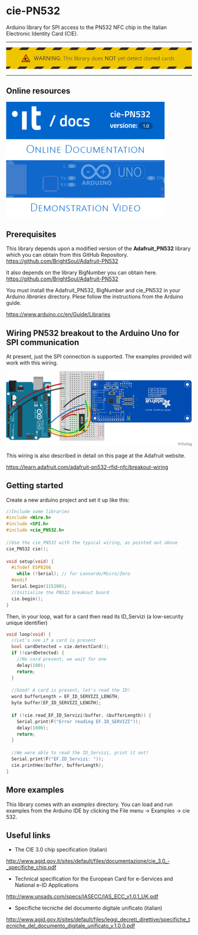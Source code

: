# cie-PN532
Arduino library for SPI access to the PN532 NFC chip in the Italian Electronic Identity Card (CIE).

___
![Warning](images/warning.png "This library does NOT yet detect cloned cards")
___

## Online resources
[![Online documentation](images/documentation.png "Online documentation")](https://cie-pn532.azurewebsites.net) [![Demonstration video](images/video.png "Demonstration video")](https://www.youtube.com/watch?v=xGILUdw0EKQ)


## Prerequisites
This library depends upon a modified version of the **Adafruit_PN532** library which you can obtain from this GitHub Repository.
https://github.com/BrightSoul/Adafruit-PN532

It also depends on the library BigNumber you can obtain here.
https://github.com/BrightSoul/Adafruit-PN532

You must install the Adafruit_PN532, BigNumber and cie_PN532 in your Arduino _libraries_ directory.
Plese follow the instructions from the Arduino guide.

https://www.arduino.cc/en/Guide/Libraries


## Wiring PN532 breakout to the Arduino Uno for SPI communication
At present, just the SPI connection is supported. The examples provided will work with this wiring.

![images/pn532-wiring-spi.png](images/pn532-wiring-spi.png)

This wiring is also described in detail on this page at the Adafruit website.

https://learn.adafruit.com/adafruit-pn532-rfid-nfc/breakout-wiring

## Getting started

Create a new arduino project and set it up like this:
```C++
//Include some libraries
#include <Wire.h>
#include <SPI.h>
#include <cie_PN532.h>

//Use the cie_PN532 with the typical wiring, as pointed out above
cie_PN532 cie();

void setup(void) {
  #ifndef ESP8266
    while (!Serial); // for Leonardo/Micro/Zero
  #endif
  Serial.begin(115200);
  //Initialize the PN532 breakout board
  cie.begin();
}
```
Then, in your loop, wait for a card then read its ID_Servizi (a low-security unique identifier)

```C++
void loop(void) {
  //Let's see if a card is present
  bool cardDetected = cie.detectCard();
  if (!cardDetected) {
    //No card present, we wait for one
    delay(100);
    return;
  }

  //Good! A card is present, let's read the ID!
  word bufferLength = EF_ID_SERVIZI_LENGTH;
  byte buffer[EF_ID_SERVIZI_LENGTH];

  if (!cie.read_EF_ID_Servizi(buffer, &bufferLength)) {
    Serial.print(F("Error reading EF.ID_SERVIZI"));
    delay(1000);
    return;
  }

  //We were able to read the ID_Servizi, print it out!
  Serial.print(F("EF.ID_Servizi: "));
  cie.printHex(buffer, bufferLength);
}
```

## More examples
This library comes with an _examples_ directory. You can load and run examples from the Arduino IDE by clicking the File menu -> Examples -> cie 532.


## Useful links
 * The CIE 3.0 chip specification (italian)

 http://www.agid.gov.it/sites/default/files/documentazione/cie_3.0_-_specifiche_chip.pdf

 * Technical specification for the European Card for e-Services and National e-ID Applications

 http://www.unsads.com/specs/IASECC/IAS_ECC_v1.0.1_UK.pdf

 * Specifiche tecniche del documento digitale unificato (italian)
 
 http://www.agid.gov.it/sites/default/files/leggi_decreti_direttive/specifiche_tecniche_del_documento_digitale_unificato_v.1.0.0.pdf